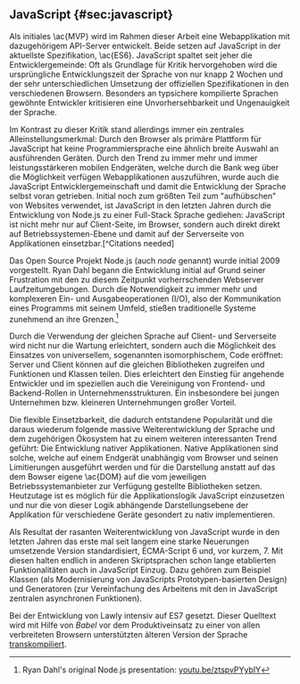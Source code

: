 ## JavaScript {#sec:javascript}
Als initiales \ac{MVP} wird im Rahmen dieser Arbeit eine Webapplikation mit dazugehörigem API-Server entwickelt. Beide setzen auf JavaScript in der aktuellste Spezifikation, \ac{ES6}. JavaScript spaltet seit jeher die Entwicklergemeinde: Oft als Grundlage für Kritik hervorgehoben wird die ursprüngliche Entwicklungszeit der Sprache von nur knapp 2 Wochen und der sehr unterschiedlichen Umsetzung der offiziellen Spezifikationen in den verschiedenen Browsern. Besonders an typsichere kompilierte Sprachen gewöhnte Entwickler kritisieren eine Unvorhersehbarkeit und Ungenauigkeit der Sprache.

Im Kontrast zu dieser Kritik stand allerdings immer ein zentrales Alleinstellungsmerkmal: Durch den Browser als primäre Plattform für JavaScript hat keine Programmiersprache eine ähnlich breite Auswahl an ausführenden Geräten. Durch den Trend zu immer mehr und immer leistungsstärkeren mobilen Endgeräten, welche durch die Bank weg über die Möglichkeit verfügen Webapplikationen auszuführen, wurde auch die JavaScript Entwicklergemeinschaft und damit die Entwicklung der Sprache selbst voran getrieben. Initial noch zum größten Teil zum "aufhübschen" von Websites verwendet, ist JavaScript in den letzten Jahren durch die Entwicklung von Node.js zu einer Full-Stack Sprache gediehen: JavaScript ist nicht mehr nur auf Client-Seite, im Browser, sondern auch direkt direkt auf Betriebssystemen-Ebene und damit auf der Serverseite von Applikationen einsetzbar.[^Citations needed]

Das Open Source Projekt Node.js (auch *node* genannt) wurde initial 2009 vorgestellt. Ryan Dahl begann die Entwicklung initial auf Grund seiner Frustration mit den zu diesem Zeitpunkt vorherrschenden Webserver Laufzeitumgebungen. Durch die Notwendigkeit zu immer mehr und komplexeren Ein- und Ausgabeoperationen (I/O), also der Kommunikation eines Programms mit seinem Umfeld, stießen traditionelle Systeme zunehmend an ihre Grenzen.[^nodejstalk]

Durch die Verwendung der gleichen Sprache auf Client- und Serverseite wird nicht nur die Wartung erleichtert, sondern auch die Möglichkeit des Einsatzes von universellem, sogenannten isomorphischem, Code eröffnet: Server und Client können auf die gleichen Bibliotheken zugreifen und Funktionen und Klassen teilen. Dies erleichtert den Einstieg für angehende Entwickler und im speziellen auch die Vereinigung von Frontend- und Backend-Rollen in Unternehmensstrukturen. Ein insbesondere bei jungen Unternehmen bzw. kleineren Unternehmungen großer Vorteil.

Die flexible Einsetzbarkeit, die dadurch entstandene Popularität und die daraus wiederum folgende massive Weiterentwicklung der Sprache und dem zugehörigen Ökosystem hat zu einem weiteren interessanten Trend geführt: Die Entwicklung nativer Applikationen. Native Applikationen sind solche, welche auf einem Endgerät unabhängig vom Browser und seinen Limitierungen ausgeführt werden und für die Darstellung anstatt auf das dem Bowser eigene \ac{DOM} auf die vom jeweiligen Betriebssystemanbieter zur Verfügung gestellte Bibliotheken setzen. Heutzutage ist es möglich für die Applikationslogik JavaScript einzusetzen und nur die von dieser Logik abhängende Darstellungsebene der Applikation für verschiedene Geräte gesondert zu nativ implementieren.

Als Resultat der rasanten Weiterentwicklung von JavaScript wurde in den letzten Jahren das erste mal seit langem eine starke Neuerungen umsetzende Version standardisiert, ECMA-Script 6 und, vor kurzem, 7. Mit diesen halten endlich in anderen Skriptsprachen schon lange etablierten Funktionalitäten auch in JavaScript Einzug. Dazu gehören zum Beispiel Klassen (als Modernisierung von JavaScripts Prototypen-basierten Design) und Generatoren (zur Vereinfachung des Arbeitens mit den in JavaScript zentralen asynchronen Funktionen).

Bei der Entwicklung von Lawly intensiv auf ES7 gesetzt. Dieser Quelltext wird mit Hilfe von *Babel* vor dem Produktiveinsatz zu einer von allen verbreiteten Browsern unterstützten älteren Version der Sprache [transkompiliert](#sec:glossary).

[^nodejstalk]: Ryan Dahl's original Node.js presentation: [youtu.be/ztspvPYybIY](https://youtu.be/ztspvPYybIY)
